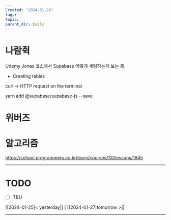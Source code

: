 ```yaml
---
Created: "2024-01-26"
tags: 
topic: 
parent_dir: Daily
---
```

# 나람쥑
Udemy Jonas 코스에서 Supabase 어떻게 세팅하는지 보는 중.
- Creating tables

curl -> HTTP request on the terminal

yarn add @supabase/supabase-js --save

# 위버즈
# 알고리즘
https://school.programmers.co.kr/learn/courses/30/lessons/1845


----
# TODO
- [ ] TBU 
  
[[2024-01-25|< yesterday]] | [[2024-01-27|tomorrow >]]  
  
---  
